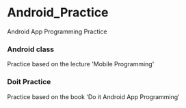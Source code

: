 # Android_Practice
Android App Programming Practice

<h3>Android class</h3>
Practice based on the lecture 'Mobile Programming'

<h3>Doit Practice</h3>
Practice based on the book 'Do it Android App Programming'
